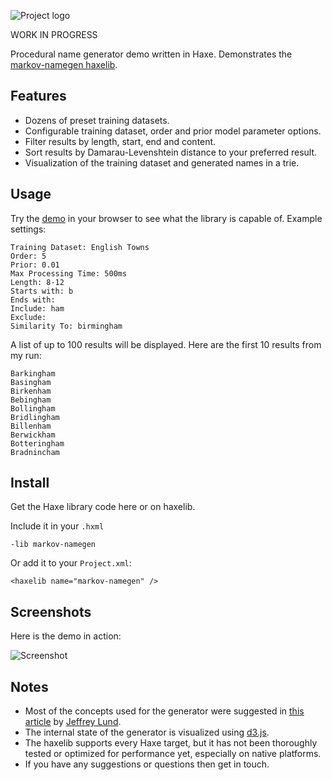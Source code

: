 ![Project logo](https://github.com/Tw1ddle/MarkovNameGenerator/blob/master/screenshots/markovnamegen_logo.png?raw=true "Project logo")

WORK IN PROGRESS

Procedural name generator demo written in Haxe. Demonstrates the [markov-namegen haxelib](http://lib.haxe.org/p/markov-namegen).

## Features ##
* Dozens of preset training datasets.
* Configurable training dataset, order and prior model parameter options.
* Filter results by length, start, end and content.
* Sort results by Damarau-Levenshtein distance to your preferred result.
* Visualization of the training dataset and generated names in a trie.

## Usage ##

Try the [demo](http://www.samcodes.co.uk/web/markov-name-generator/) in your browser to see what the library is capable of. Example settings:

```
Training Dataset: English Towns
Order: 5
Prior: 0.01
Max Processing Time: 500ms
Length: 8-12
Starts with: b
Ends with:
Include: ham
Exclude:
Similarity To: birmingham
```

A list of up to 100 results will be displayed. Here are the first 10 results from my run:
```
Barkingham
Basingham
Birkenham
Bebingham
Bollingham
Bridlingham
Billenham
Berwickham
Botteringham
Bradnincham
```

## Install ##

Get the Haxe library code here or on haxelib. 

Include it in your ```.hxml```
```
-lib markov-namegen
```

Or add it to your ```Project.xml```:
```
<haxelib name="markov-namegen" />
```

## Screenshots ##
Here is the demo in action:

![Screenshot](https://github.com/Tw1ddle/MarkovNameGenerator/blob/master/screenshots/screenshot1.png?raw=true "Screenshot 1")

## Notes ##
* Most of the concepts used for the generator were suggested in [this article](http://www.roguebasin.com/index.php?title=Names_from_a_high_order_Markov_Process_and_a_simplified_Katz_back-off_scheme) by [Jeffrey Lund](https://github.com/jlund3).
* The internal state of the generator is visualized using [d3.js](http://d3js.org/).
* The haxelib supports every Haxe target, but it has not been thoroughly tested or optimized for performance yet, especially on native platforms.
* If you have any suggestions or questions then get in touch.